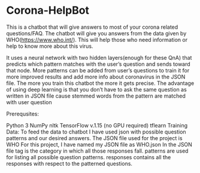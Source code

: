 # Corona-HelpBot

This is a chatbot that will give answers to most of your corona related questions/FAQ. The chatbot will give you answers from the data given by WHO(https://www.who.int/). This will help those who need information or help to know more about this virus.

It uses a neural network with two hidden layers(enough for these QnA) that predicts which pattern matches with the user’s question and sends toward that node. More patterns can be added from user’s questions to train it for more improved results and add more info about coronavirus in the JSON file. The more you train this chatbot the more it gets precise. The advantage of using deep learning is that you don’t have to ask the same question as written in JSON file cause stemmed words from the pattern are matched with user question

Prerequsites:

Python 3
NumPy
nltk
TensorFlow v.1.15 (no GPU required)
tflearn
Training Data:
To feed the data to chatbot I have used json with possible question patterns and our desired answers.
The JSON file used for the project is WHO
For this project, I have named my JSON file as WHO.json
In the JSON file tag is the category in which all those responses fall.
patterns are used for listing all possible question patterns.
responses contains all the responses with respect to the patterned questions.
